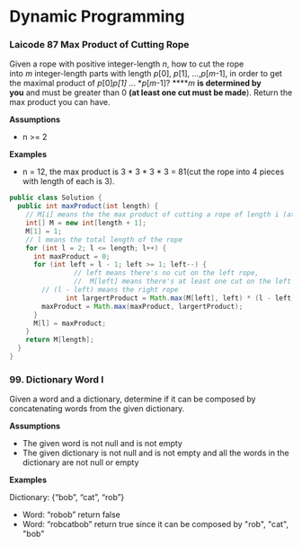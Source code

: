 # Dynamic Programming

### Laicode 87 Max Product of Cutting Rope

Given a rope with positive integer-length *n*, how to cut the rope into *m* integer-length parts with length *p*[0], *p*[1], ...,*p*[*m*-1], in order to get the maximal product of *p*[0]**p*[1]* ... **p*[*m*-1]? *****m* **is determined by you** and must be greater than 0 **(at least one cut must be made**). Return the max product you can have.

**Assumptions**

- n >= 2

**Examples**

- n = 12, the max product is 3 * 3 * 3 * 3 = 81(cut the rope into 4 pieces with length of each is 3).

```java
public class Solution {
  public int maxProduct(int length) {
    // M[i] means the the max product of cutting a rope of length i (at least one cut must be made)
    int[] M = new int[length + 1];
    M[1] = 1;
    // l means the total length of the rope
    for (int l = 2; l <= length; l++) {
      int maxProduct = 0;
      for (int left = l - 1; left >= 1; left--) {
				// left means there's no cut on the left rope,
				//  M[left] means there's at least one cut on the left rope
        // (l - left) means the right rope 
			  int largertProduct = Math.max(M[left], left) * (l - left);
        maxProduct = Math.max(maxProduct, largertProduct);
      }
      M[l] = maxProduct;
    }
    return M[length];
  }
}
```

### 99. Dictionary Word I

Given a word and a dictionary, determine if it can be composed by concatenating words from the given dictionary.

**Assumptions**

- The given word is not null and is not empty
- The given dictionary is not null and is not empty and all the words in the dictionary are not null or empty

**Examples**

Dictionary: {“bob”, “cat”, “rob”}

- Word: “robob” return false
- Word: “robcatbob” return true since it can be composed by "rob", "cat", "bob"